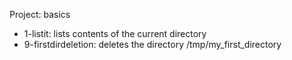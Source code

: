 Project: basics
- 1-listit: lists contents of the current directory
- 9-firstdirdeletion: deletes the directory /tmp/my_first_directory
